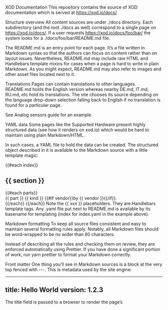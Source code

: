 XOD Documentation
This repository contains the source of XOD documentation which is served at https://xod.io/docs/

Structure overview
All content sources are under ./docs directory. Each subdirectory (and the root ./docs as well) correspond to a single page on https://xod.io/docs/. If a user requests https://xod.io/docs/foo/bar/ the system looks for a ./docs/foo/bar/README.md file.

The README.md is an entry point for each page. It’s a file written in Markdown syntax so that the authors can focus on content rather than on layout issues. Nevertheless, README.md may include raw HTML and Handlebars template mixins for cases when a page is hard to write in plain Markdown. As you might expect, README.md may also refer to images and other asset files located next to it.

Translations
Pages can contain translations to other languages. README.md holds the English version whereas nearby DE.md, IT.md, RU.md, etc hold its translations. The site chooses its source depending on the language drop-down selection falling back to English if no translation is found for a particular page.

See Analog sensors guide for an example.

YAML data
Some pages like the Supported Hardware present highly structured data (see how it renders on xod.io) which would be hard to maintain using plain Markdown/HTML.

In such cases, a YAML file to hold the data can be created. The structured object described in it is available to the Markdown source with a little template magic:

{{#each index}}
<h2>{{ section }}</h2>
{{#each parts}}
<div>
  {{ part }} {{ kind }} {{#if vendor}}by {{ vendor }}{{/if}}.
</div>
{{/each}} {{/each}}
Note the {{ xxx }} placeholders. They are Handlebars template tags. Any .yaml file put next to README.md is available by its basename for templating (index for index.yaml in the example above).

Markdown formatting
To keep all source files consistent and easy to maintain several formatting rules apply. Notably, all Markdown files should be word-wrapped to be no wider than 80 characters.

Instead of describing all the rules and checking them on review, they are enforced automatically using Prettier. If you have done a significant portion of work, run yarn prettier to format your Markdown correctly.

Front matter
One thing you’ll see in Markdown sources is a block at the very top fenced with ---. This is metadata used by the site engine:

---
title: Hello World
version: 1.2.3
---
The title field is passed to a browser to render the page’s <title/>.

The version is a semver of the current page content used to understand whether a translation lags behind the master version or not. An increment in the patch part (3) denotes typo fixes and wording improvements which require no translation updates. A bump of minor part (2) denotes additions and refinements which are desirable to see in translated versions. A change in the major part (1) denotes a total rewrite. If the version field is absent, it is implied to be 1.0.0.

Maintenance
$ yarn prettier:all
# Format *all* Markdown in the repo

$ yarn prettier README.md CONTRIBUTING.md
# Format only files specified

$ yarn prettier-check:all
# Dry-check all Markdown in the repo
License
All content is available under a Creative Commons license.

How to contribute
Any help with fixing the grammar, translating, resolving ambiguities, adding references, and general improvement is much appreciated. Refer to CONTRIBUTING.md to learn how.
